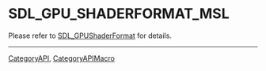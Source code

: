 # SDL_GPU_SHADERFORMAT_MSL

Please refer to [SDL_GPUShaderFormat](SDL_GPUShaderFormat) for details.

----
[CategoryAPI](CategoryAPI), [CategoryAPIMacro](CategoryAPIMacro)

